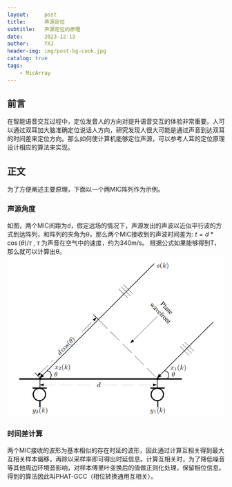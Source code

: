 ```yaml
---
layout:     post
title:      声源定位
subtitle:   声源定位的原理
date:       2023-12-13
author:     YXJ
header-img: img/post-bg-cook.jpg
catalog: true
tags:
    - MicArray
---
```


## 前言

在智能语音交互过程中，定位发音人的方向对提升语音交互的体验非常重要。人可以通过双耳加大脑准确定位说话人方向，研究发现人很大可能是通过声音到达双耳的时间差来定位方向。那么如何使计算机能够定位声源，可以参考人耳的定位原理设计相应的算法来实现。



## 正文

为了方便阐述主要原理，下面以一个两MIC阵列作为示例。

### 声源角度 

如图，两个MIC间距为d，假定远场的情况下，声源发出的声波以近似平行波的方式到达阵列，和阵列的夹角为θ，那么两个MIC接收到的声波时间差为: $t=d*\cos(\theta)/\tau$ , $\tau$ 为声音在空气中的速度，约为340m/s。
根据公式如果能够得到T，那么就可以计算出θ。
![2MIC线性阵列](/img/micArray-tdoa.png)

### 时间差计算

两个MIC接收的波形为基本相似的存在时延的波形，因此通过计算互相关得到最大互相关样本偏移，再除以采样率即可得出时延信息。计算互相关时，为了降低噪音等其他周边环境音影响，对样本傅里叶变换后的值做正则化处理，保留相位信息。
得到的算法因此叫PHAT-GCC（相位转换通用互相关）。

